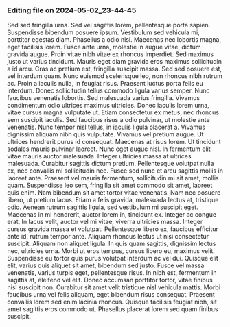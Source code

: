 

### Editing file on 2024-05-02_23-44-45

Sed sed fringilla urna. Sed vel sagittis lorem, pellentesque porta sapien. Suspendisse bibendum posuere ipsum. Vestibulum sed vehicula mi, porttitor egestas diam. Phasellus a odio nisi. Maecenas nec lobortis magna, eget facilisis lorem. Fusce ante urna, molestie in augue vitae, dictum gravida augue.
Proin vitae nibh vitae ex rhoncus imperdiet. Sed maximus justo ut varius tincidunt. Mauris eget diam gravida eros maximus sollicitudin a id arcu. Cras ac pretium est, fringilla suscipit massa. Sed sed posuere est, vel interdum quam. Nunc euismod scelerisque leo, non rhoncus nibh rutrum ac. Proin a iaculis nulla, in feugiat risus. Praesent luctus porta felis eu interdum. Donec sollicitudin tellus commodo ligula varius semper. Nunc faucibus venenatis lobortis. Sed malesuada varius fringilla. Vivamus condimentum odio ultrices maximus ultricies. Donec iaculis lorem urna, vitae cursus magna vulputate ut. Etiam consectetur ex metus, nec rhoncus sem suscipit iaculis. Sed faucibus risus a odio pulvinar, ut molestie ante venenatis.
Nunc tempor nisl tellus, in iaculis ligula placerat a. Vivamus dignissim aliquam nibh quis vulputate. Vivamus vel pretium augue. Ut ultrices hendrerit purus id consequat. Maecenas at risus lorem. Ut tincidunt sodales mauris pulvinar laoreet. Nunc eget augue nisl. In fermentum elit vitae mauris auctor malesuada. Integer ultricies massa at ultrices malesuada. Curabitur sagittis dictum pretium. Pellentesque volutpat nulla ex, nec convallis mi sollicitudin nec. Fusce sed nunc et arcu sagittis mollis in laoreet ante.
Praesent vel mauris fermentum, sollicitudin mi sit amet, mollis quam. Suspendisse leo sem, fringilla sit amet commodo sit amet, laoreet quis enim. Nam bibendum sit amet tortor vitae venenatis. Nam nec posuere libero, ut pretium lacus. Etiam a felis gravida, malesuada lectus at, tristique odio. Aenean rutrum sagittis ligula, sed vestibulum mi suscipit eget. Maecenas in mi hendrerit, auctor lorem in, tincidunt ex. Integer ac congue erat. In lacus velit, auctor vel mi vitae, viverra ultricies massa. Integer cursus gravida massa et volutpat. Pellentesque libero ex, faucibus efficitur ante id, rutrum tempor ante.
Aliquam rhoncus lectus ut nisi consectetur suscipit. Aliquam non aliquet ligula. In quis quam sagittis, dignissim lectus nec, ultricies urna. Morbi ut eros tempus, cursus libero eu, maximus velit. Suspendisse eu tortor quis purus volutpat interdum ac vel dui. Quisque elit elit, varius quis aliquet sit amet, bibendum sed justo. Fusce vel massa venenatis, varius turpis eget, pellentesque risus. In nibh est, fermentum in sagittis at, eleifend vel elit. Donec accumsan porttitor tortor, vitae finibus nisl suscipit non. Curabitur sit amet velit tristique nisl vehicula mattis. Morbi faucibus urna vel felis aliquam, eget bibendum risus consequat. Praesent convallis lorem sed enim lacinia rhoncus. Quisque facilisis feugiat nibh, sit amet sagittis eros commodo ut. Phasellus placerat lorem sed quam finibus suscipit.


